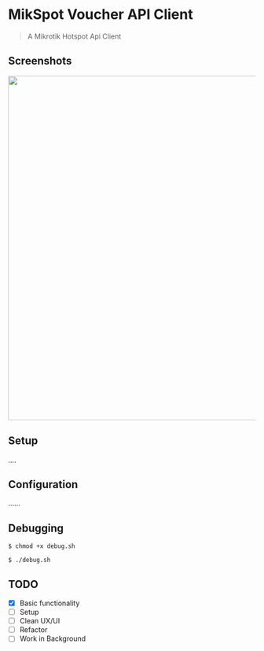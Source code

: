 # MikSpot Voucher API Client
>A Mikrotik Hotspot Api Client

## Screenshots
<img src="https://raw.githubusercontent.com/azim254/mikhmonv3/master/images/WZ5az.jpg" width="700"/>


## Setup
....

## Configuration
......

## Debugging

`$ chmod +x debug.sh`

`$ ./debug.sh`


## TODO
- [x] Basic functionality 
- [ ] Setup
- [ ] Clean UX/UI
- [ ] Refactor
- [ ] Work in Background
